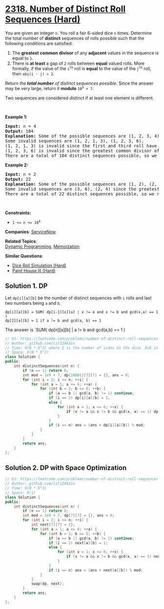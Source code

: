 # [2318. Number of Distinct Roll Sequences (Hard)](https://leetcode.com/problems/number-of-distinct-roll-sequences)

<p>You are given an integer <code>n</code>. You roll a fair 6-sided dice <code>n</code> times. Determine the total number of <strong>distinct</strong> sequences of rolls possible such that the following conditions are satisfied:</p>
<ol>
	<li>The <strong>greatest common divisor</strong> of any <strong>adjacent</strong> values in the sequence is equal to <code>1</code>.</li>
	<li>There is <strong>at least</strong> a gap of <code>2</code> rolls between <strong>equal</strong> valued rolls. More formally, if the value of the <code>i<sup>th</sup></code> roll is <strong>equal</strong> to the value of the <code>j<sup>th</sup></code> roll, then <code>abs(i - j) &gt; 2</code>.</li>
</ol>
<p>Return <em>the<strong> total number</strong> of distinct sequences possible</em>. Since the answer may be very large, return it <strong>modulo</strong> <code>10<sup>9</sup> + 7</code>.</p>
<p>Two sequences are considered distinct if at least one element is different.</p>
<p>&nbsp;</p>
<p><strong class="example">Example 1:</strong></p>
<pre><strong>Input:</strong> n = 4
<strong>Output:</strong> 184
<strong>Explanation:</strong> Some of the possible sequences are (1, 2, 3, 4), (6, 1, 2, 3), (1, 2, 3, 1), etc.
Some invalid sequences are (1, 2, 1, 3), (1, 2, 3, 6).
(1, 2, 1, 3) is invalid since the first and third roll have an equal value and abs(1 - 3) = 2 (i and j are 1-indexed).
(1, 2, 3, 6) is invalid since the greatest common divisor of 3 and 6 = 3.
There are a total of 184 distinct sequences possible, so we return 184.</pre>
<p><strong class="example">Example 2:</strong></p>
<pre><strong>Input:</strong> n = 2
<strong>Output:</strong> 22
<strong>Explanation:</strong> Some of the possible sequences are (1, 2), (2, 1), (3, 2).
Some invalid sequences are (3, 6), (2, 4) since the greatest common divisor is not equal to 1.
There are a total of 22 distinct sequences possible, so we return 22.
</pre>
<p>&nbsp;</p>
<p><strong>Constraints:</strong></p>
<ul>
	<li><code>1 &lt;= n &lt;= 10<sup>4</sup></code></li>
</ul>

**Companies**:
[ServiceNow](https://leetcode.com/company/servicenow)

**Related Topics**:  
[Dynamic Programming](https://leetcode.com/tag/dynamic-programming/), [Memoization](https://leetcode.com/tag/memoization/)

**Similar Questions**:
* [Dice Roll Simulation (Hard)](https://leetcode.com/problems/dice-roll-simulation/)
* [Paint House III (Hard)](https://leetcode.com/problems/paint-house-iii/)

## Solution 1. DP

Let `dp[i][a][b]` be the number of distinct sequences with `i` rolls and last two numbers being `a` and `b`.

```
dp[i][a][b] = SUM( dp[i-1][x][a] | x != a and x != b and gcd(x,a) == 1 )
dp[2][a][b] = 1 if a != b and gcd(a, b) == 1
```

The answer is `SUM( dp[n][a][b] | a != b and gcd(a,b) == 1 )

```cpp
// OJ: https://leetcode.com/problems/number-of-distinct-roll-sequences
// Author: github.com/lzl124631x
// Time: O(N * D^3) where D is the number of sides on the dice. D=6 in this problem.
// Space: O(N * D^2)
class Solution {
public:
    int distinctSequences(int n) {
        if (n == 1) return 6;
        int mod = 1e9 + 7, dp[10001][7][7] = {}, ans = 0;
        for (int i = 2; i <= n; ++i) {
            for (int a = 1; a <= 6; ++a) {
                for (int b = 1; b <= 6; ++b) {
                    if (a == b || gcd(a, b) != 1) continue;
                    if (i == 2) dp[i][a][b] = 1;
                    else {
                        for (int x = 1; x <= 6; ++x) {
                            if (x != a && x != b && gcd(x, a) == 1) dp[i][a][b] = (dp[i][a][b] + dp[i - 1][x][a]) % mod;
                        }
                    }
                    if (i == n) ans = (ans + dp[i][a][b]) % mod;
                }
            }
        }
        return ans;
    }
};
```

## Solution 2. DP with Space Optimization

```cpp
// OJ: https://leetcode.com/problems/number-of-distinct-roll-sequences
// Author: github.com/lzl124631x
// Time: O(N * D^3)
// Space: O(1)
class Solution {
public:
    int distinctSequences(int n) {
        if (n == 1) return 6;
        int mod = 1e9 + 7, dp[7][7] = {}, ans = 0;
        for (int i = 2; i <= n; ++i) {
            int next[7][7] = {};
            for (int a = 1; a <= 6; ++a) {
                for (int b = 1; b <= 6; ++b) {
                    if (a == b || gcd(a, b) != 1) continue;
                    if (i == 2) next[a][b] = 1;
                    else {
                        for (int x = 1; x <= 6; ++x) {
                            if (x != a && x != b && gcd(x, a) == 1) next[a][b] = (next[a][b] + dp[x][a]) % mod;
                        }
                    }
                    if (i == n) ans = (ans + next[a][b]) % mod;
                }
            }
            swap(dp, next);
        }
        return ans;
    }
};
```